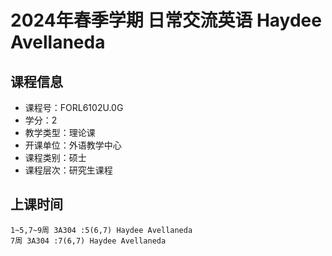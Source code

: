 # 2024年春季学期 日常交流英语 Haydee Avellaneda






## 课程信息

- 课程号：FORL6102U.0G
- 学分：2
- 教学类型：理论课
- 开课单位：外语教学中心
- 课程类别：硕士
- 课程层次：研究生课程

## 上课时间

```
1~5,7~9周 3A304 :5(6,7) Haydee Avellaneda
7周 3A304 :7(6,7) Haydee Avellaneda
```

